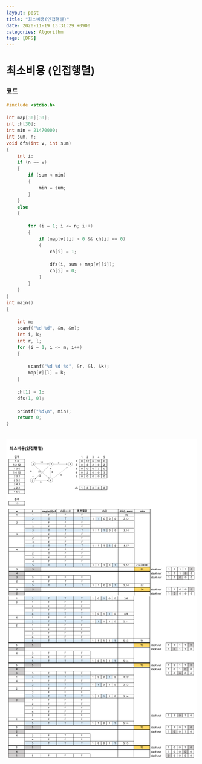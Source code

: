 ```yaml
---
layout: post
title: "최소비용(인접행렬)"
date: 2020-11-19 13:31:29 +0900
categories: Algorithm
tags: [DFS]
---
```


# 최소비용 (인접행렬)

### 코드

```c
#include <stdio.h>

int map[30][30];
int ch[30];
int min = 21470000;
int sum, n;
void dfs(int v, int sum)
{
    int i;
    if (n == v)
    {
        if (sum < min)
        {
            min = sum;
        }
    }
    else
    {

        for (i = 1; i <= n; i++)
        {
            if (map[v][i] > 0 && ch[i] == 0)
            {
                ch[i] = 1;

                dfs(i, sum + map[v][i]);
                ch[i] = 0;
            }
        }
    }
}
int main()
{

    int m;
    scanf("%d %d", &n, &m);
    int i, k;
    int r, l;
    for (i = 1; i <= m; i++)
    {

        scanf("%d %d %d", &r, &l, &k);
        map[r][l] = k;
    }

    ch[1] = 1;
    dfs(1, 0);

    printf("%d\n", min);
    return 0;
}

```

<br/>
<img src="/assets/images/67-1.png" style="zoom:52%;"  />
<img src="/assets/images/67-2.png" style="zoom:52%;"  />
<br/>

